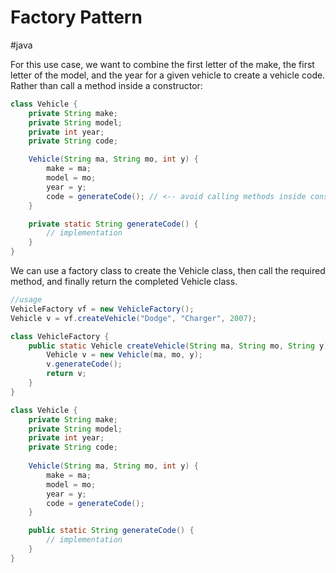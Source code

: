 # Factory Pattern
#java 

For this use case, we want to combine the first letter of the make, the first letter of the model, and the year for a given vehicle to create a vehicle code. Rather than call a method inside a constructor:

```java
class Vehicle {
	private String make;
	private String model;
	private int year;
	private String code;

	Vehicle(String ma, String mo, int y) {
		make = ma;
		model = mo;
		year = y;
		code = generateCode(); // <-- avoid calling methods inside constructor!
	}

	private static String generateCode() {
		// implementation
	}
}
```

We can use a factory class to create the Vehicle class, then call the required method, and finally return the completed Vehicle class.

```java
//usage
VehicleFactory vf = new VehicleFactory();
Vehicle v = vf.createVehicle("Dodge", "Charger", 2007);

class VehicleFactory {
	public static Vehicle createVehicle(String ma, String mo, String y) {
		Vehicle v = new Vehicle(ma, mo, y);
		v.generateCode();
		return v;
	}
}

class Vehicle {
	private String make;
	private String model;
	private int year;
	private String code;
	
	Vehicle(String ma, String mo, int y) {
		make = ma;
		model = mo;
		year = y;
		code = generateCode();
	}

	public static String generateCode() {
		// implementation
	}
}
```